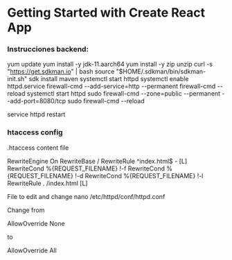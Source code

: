 # Getting Started with Create React App

### Instrucciones backend:

yum update
yum install -y jdk-11.aarch64
yum install -y zip unzip
curl -s "https://get.sdkman.io" | bash
source "$HOME/.sdkman/bin/sdkman-init.sh"
sdk install maven
systemctl start httpd
systemctl enable httpd.service
firewall-cmd --add-service=http --permanent
firewall-cmd --reload
systemctl start httpd
sudo firewall-cmd --zone=public --permanent --add-port=8080/tcp
sudo firewall-cmd --reload

service httpd restart

### htaccess config

.htaccess content file

<IfModule mod_rewrite.c>

RewriteEngine On
RewriteBase /
RewriteRule ^index\.html$ - [L]
RewriteCond %{REQUEST_FILENAME} !-f
RewriteCond %{REQUEST_FILENAME} !-d
RewriteCond %{REQUEST_FILENAME} !-l
RewriteRule . /index.html [L]

</IfModule>

File to edit and change
nano /etc/httpd/conf/httpd.conf

Change from

AllowOverride None

to

AllowOverride All
